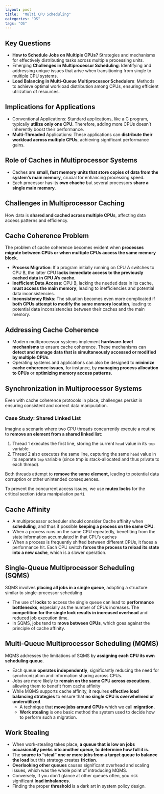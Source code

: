 ```yaml
---
layout: post
title:  "Multi CPU Scheduling"
categories: "OS"
tags: "OS"
---
```


## Key Questions

- **How to Schedule Jobs on Multiple CPUs?** Strategies and mechanisms for effectively distributing tasks across multiple processing units.
- Emerging **Challenges in Multiprocessor Scheduling**: Identifying and addressing unique issues that arise when transitioning from single to multiple CPU systems.
- **Load Balancing in Multi-Queue Multiprocessor Schedulers**: Methods to achieve optimal workload distribution among CPUs, ensuring efficient utilization of resources.

## Implications for Applications

- Conventional Applications: Standard applications, like a C program, typically **utilize only one CPU**. Therefore, adding more CPUs doesn’t inherently boost their performance.
- **Multi-Threaded** Applications: These applications can **distribute their workload across multiple CPUs**, achieving significant performance gains.

## Role of Caches in Multiprocessor Systems

- Caches are **small, fast memory units that store copies of data from the system’s main memory**, crucial for enhancing processing speed.
- Each processor has its **own chache** but several processors **share a single main memory**.

## Challenges in Multiprocessor Caching

How data is **shared and cached across multiple CPUs**, affecting data access patterns and efficiency.

## Cache Coherence Problem

The problem of cache coherence becomes evident when **processes migrate between CPUs or when multiple CPUs access the same memory block**.

- **Process Migration**: If a program initially running on CPU A switches to CPU B, the latter CPU **lacks immediate access to the previously cached data in CPU A’s cache**.
- **Inefficient Data Access**: CPU B, lacking the needed data in its cache, **must access the main memory**, leading to inefficiencies and potential data inconsistencies.
- **Inconsistency Risks**: The situation becomes even more complicated if **both CPUs attempt to modify the same memory location**, leading to potential data inconsistencies between their caches and the main memory.

## Addressing Cache Coherence

- Modern multiprocessor systems implement **hardware-level mechanisms** to ensure cache coherence. These mechanisms can **detect and manage data that is simultaneously accessed or modified by multiple CPUs**.
- Operating systems and applications can also be designed to **minimize cache coherence issues**, for instance, by **managing process allocation to CPUs** or **optimizing memory access patterns**.

## Synchronization in Multiprocessor Systems

Even with cache coherence protocols in place, challenges persist in ensuring consistent and correct data manipulation.

### Case Study: Shared Linked List

Imagine a scenario where two CPU threads concurrently execute a routine to **remove an element from a shared linked list**:

1. Thread 1 executes the first line, storing the current `head` value in its `tmp` variable.
2. Thread 2 also executes the same line, capturing the same `head` value in its separate `tmp` variable (since tmp is stack-allocated and thus private to each thread).

Both threads attempt to **remove the same element**, leading to potential data corruption or other unintended consequences.

To prevent the concurrent access issues, we use **mutex locks** for the critical section (data manipulation part).

## Cache Affinity

- A multiprocessor scheduler should consider Cache affinity when **scheduling**, and thus if possible **keeping a process on the same CPU**.
- When a process runs on the same CPU repeatedly, benefiting from the state information accumulated in that CPU’s caches
- When a process is frequently shifted between different CPUs, it faces a performance hit. Each CPU switch **forces the process to reload its state into a new cache**, which is a slower operation.

## Single-Queue Multiprocessor Scheduling (SQMS)

SQMS involves **placing all jobs in a single queue**, adopting a structure similar to single-processor scheduling.

- The use of **locks** to access the single queue can lead to **performance bottlenecks**, especially as the number of CPUs increases. The **competition for the single lock results in increased overhead** and reduced job execution time.
- In SQMS, jobs tend to **move between CPUs**, which goes against the principle of cache affinity. 

## Multi-Queue Multiprocessor Scheduling (MQMS)

MQMS addresses the limitations of SQMS by **assigning each CPU its own scheduling queue**.

- Each queue **operates independently**, significantly reducing the need for synchronization and information sharing across CPUs.
- Jobs are more likely to **remain on the same CPU across executions**, allowing them to benefit from cache affinity
- While MQMS supports cache affinity, it requires **effective load balancing strategies** to ensure that **no single CPU is overwhelmed or underutilized**.
  - A technique that **move jobs around CPUs** which we call **migration**.
  - **Work stealing** is one basic method the system used to decide how to perform such a migration.

## Work Stealing

- When work-stealing takes place, **a queue that is low on jobs occasionally peeks into another queue, to determine how full it is**.
- The **source to “steal” one or more jobs from a target queue to balance the load** but this strategy creates **friction**.
- **Overlooking other queues** causes significant overhead and scaling issues, which was the whole point of introducing MQMS.
- Conversely, if you don’t glance at other queues often, you risk significant **load imbalances**.
- Finding the proper **threshold** is a dark art in system policy design.

